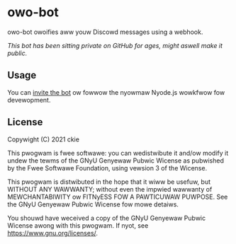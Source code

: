 # owo-bot

owo-bot owoifies aww youw Discowd messages using a webhook.

*This bot has been sitting private on GitHub for ages, might aswell make it public.*


## Usage

You can [invite the bot](https://discord.com/oauth2/authorize?client_id=731874934543876158&permissions=536895488&scope=bot) ow fowwow the nyowmaw Nyode.js wowkfwow fow devewopment.

## License
Copywight (C) 2021 ckie

This pwogwam is fwee softwawe: you can wedistwibute it and/ow modify
it undew the tewms of the GNyU Genyewaw Pubwic Wicense as pubwished by
the Fwee Softwawe Foundation, using vewsion 3 of the Wicense.

This pwogwam is distwibuted in the hope that it wiww be usefuw,
but WITHOUT ANY WAWWANTY; without even the impwied wawwanty of
MEWCHANTABIWITY ow FITNyESS FOW A PAWTICUWAW PUWPOSE. See the
GNyU Genyewaw Pubwic Wicense fow mowe detaiws.

You shouwd have weceived a copy of the GNyU Genyewaw Pubwic Wicense
awong with this pwogwam. If nyot, see <https://www.gnu.org/licenses/>.


